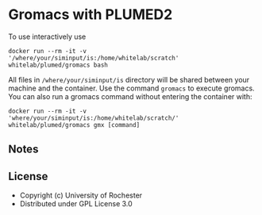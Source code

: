 Gromacs with PLUMED2
=====

To use interactively use 
```
docker run --rm -it -v '/where/your/siminput/is:/home/whitelab/scratch' whitelab/plumed/gromacs bash
```
All files in `/where/your/siminput/is` directory will be shared between your machine and the container. Use the command `gromacs` to execute gromacs. You can also run a gromacs command without entering the container with:
```
docker run --rm -it -v 'where/your/siminput/is:/home/whitelab/scratch/' whitelab/plumed/gromacs gmx [command]
```

Notes
----

License
-----

* Copyright (c) University of Rochester
* Distributed under GPL License 3.0
